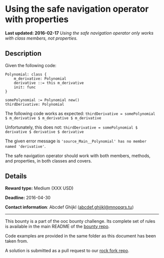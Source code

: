 # Using the safe navigation operator with properties
**Last updated: 2016-02-17**
*Using the safe navigation operator only works with class members, not properties.*

## Description
Given the following code:

```ooc
Polynomial: class {
    m_derivative: Polynomial
    derivative ::= this m_derivative
    init: func
}

somePolynomial := Polynomial new()
thirdDerivative: Polynomial
```

The following code works as expected:
`thirdDerivative = somePolynomial $ m_derivative $ m_derivative $ m_derivative`

Unfortunately, this does not:
`thirdDerivative = somePolynomial $ derivative $ derivative $ derivative`

The given error message is `'source_Main__Polynomial' has no member named 'derivative'`.

The safe navigation operator should work with both members, methods, and properties, in both classes and covers.

## Details
**Reward type:** Medium (XXX USD)

**Deadline:** 2016-04-30

**Contact information**: Abcdef Ghijkl (abcdef.ghijkl@mnopqrs.tu)

---

This bounty is a part of the ooc bounty challenge. Its complete set of rules is available in the main README of the [bounty repo](https://github.com/magic-lang/bounty).

Code examples are provided in the same folder as this document has been taken from.

A solution is submitted as a pull request to our [rock fork repo](https://github.com/magic-lang/rock).
